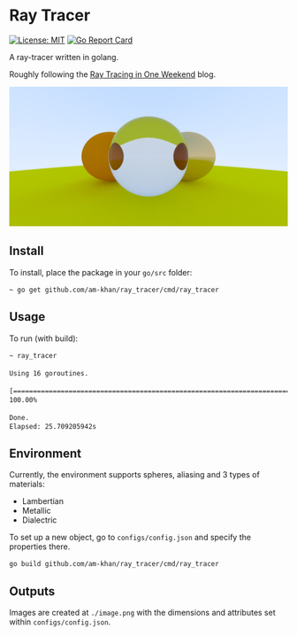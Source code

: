 # Ray Tracer

[![License: MIT](https://img.shields.io/badge/License-MIT-green.svg)](https://opensource.org/licenses/MIT)
[![Go Report Card](https://goreportcard.com/badge/github.com/am-khan/ray_tracer)](https://goreportcard.com/report/github.com/am-khan/ray_tracer)

A ray-tracer written in golang.

Roughly following the [Ray Tracing in One Weekend](https://markphelps.me/2016/03/15/writing-a-ray-tracer-in-go/) blog.

![Example Image](./assets/example_image.png)

## Install
To install, place the package in your `go/src` folder:
```shell script
~ go get github.com/am-khan/ray_tracer/cmd/ray_tracer
```

## Usage
To run (with build):
```shell script
~ ray_tracer

Using 16 goroutines.

[================================================================================] 100.00%

Done. 
Elapsed: 25.709205942s
```

## Environment 
Currently, the environment supports spheres, aliasing and 3 types of materials:

* Lambertian
* Metallic
* Dialectric

To set up a new object, go to `configs/config.json` and specify the properties there.

 ```shell script
go build github.com/am-khan/ray_tracer/cmd/ray_tracer
```

## Outputs
Images are created at `./image.png` with the dimensions and attributes set within `configs/config.json`.